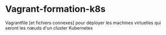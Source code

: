 # Vagrant-formation-k8s
Vagrantfile [et fichiers connexes] pour déployer les machines virtuelles qui seront les nœuds d'un cluster Kubernetes
